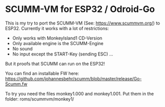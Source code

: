 # SCUMM-VM for ESP32 / Odroid-Go

This is my try to port the SCUMM-VM (See: https://www.scummvm.org/) to ESP32. Currently it works with a lot of restrictions:
- Only works with MonkeyIsland1 CD-Version
- Only available engine is the SCUMM-Engine
- No sound
- No input except the START-Key (sending ESC)
...

But it proofs that SCUMM can run on the ESP32!

You can find an installable FW here: https://github.com/johannesbehr/scumm/blob/master/release/Go-Scumm.fw

To try you need the files monkey1.000 and monkey1.001. 
Put them in the folder: roms/scummvm/monkey1/
